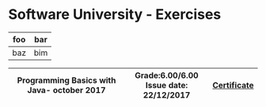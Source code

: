 # Software University - Exercises 

<center>

<table>
<thead>
<tr>
<th>foo</th>
<th>bar</th>
</tr>
</thead>
<tbody>
<tr>
<td>baz</td>
<td>bim</td>
</tr>
</tbody>
</table>

| Programming Basics with Java- october 2017  | Grade:6.00/6.00<br>Issue date: 22/12/2017 | [Certificate](https://softuni.bg/certificates/details/50217/9efb074a) |
| ------------- | ------------- | ------------- |

</center>


